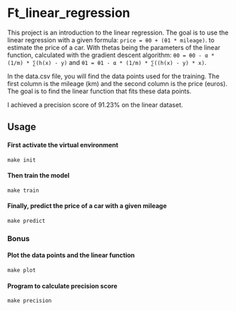 # Ft_linear_regression
This project is an introduction to the linear regression. The goal is to use the linear regression with a given formula: ```price = θ0 + (θ1 * mileage)```. to estimate the price of a car. With thetas being the parameters of the linear function, calculated with the gradient descent algorithm: ```θ0 = θ0 - α * (1/m) * ∑(h(x) - y)``` and ```θ1 = θ1 - α * (1/m) * ∑((h(x) - y) * x)```.

In the data.csv file, you will find the data points used for the training. The first column is the mileage (km) and the second column is the price (euros). The goal is to find the linear function that fits these data points.

I achieved a precision score of 91.23% on the linear dataset.

## Usage
#### First activate the virtual environment
```make init```
#### Then train the model
```make train```
#### Finally, predict the price of a car with a given mileage
```make predict```

### Bonus
#### Plot the data points and the linear function
```make plot```
#### Program to calculate precision score
```make precision```


